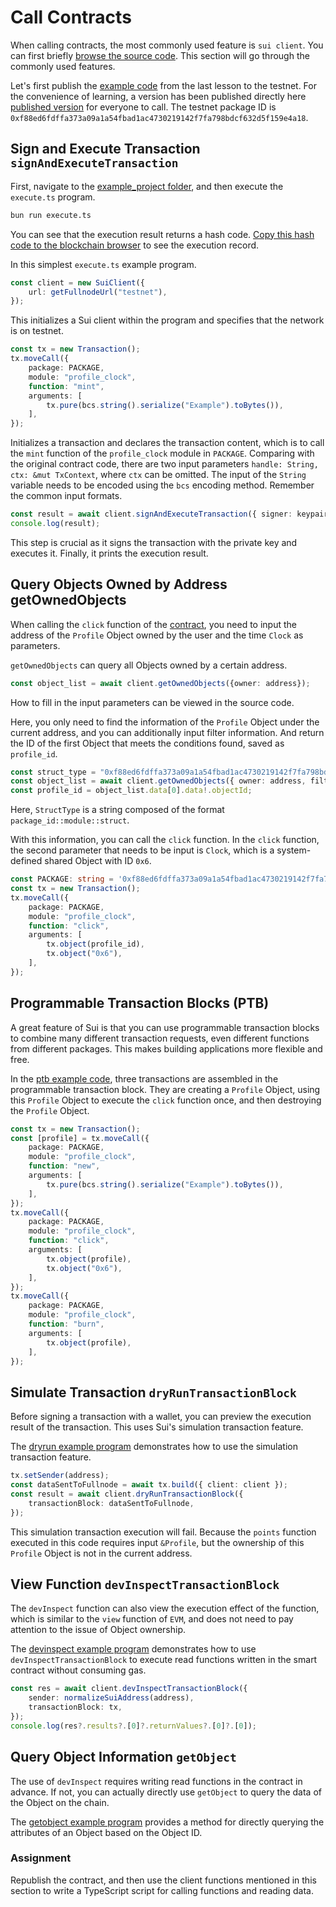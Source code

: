 # Call Contracts

When calling contracts, the most commonly used feature is `sui client`. You can first briefly [browse the source code](https://github.com/MystenLabs/sui/blob/main/sdk/typescript/src/client/client.ts). This section will go through the commonly used features.

Let's first publish the [example code](../../unit-1/example_projects/profile_clock/sources/profile_clock.move) from the last lesson to the testnet. For the convenience of learning, a version has been published directly here [published version](https://explorer.polymedia.app/object/0xf88ed6fdffa373a09a1a54fbad1ac4730219142f7fa798bdcf632d5f159e4a18?network=testnet) for everyone to call. The testnet package ID is `0xf88ed6fdffa373a09a1a54fbad1ac4730219142f7fa798bdcf632d5f159e4a18`.

## Sign and Execute Transaction `signAndExecuteTransaction`

First, navigate to the [example_project folder](../example_projects/), and then execute the `execute.ts` program.
```bash
bun run execute.ts
```
You can see that the execution result returns a hash code. [Copy this hash code to the blockchain browser](https://explorer.polymedia.app/txblock/EajmE9pSVJvhD6XL4atJrjCgYTEfzMQSj91ArzD2Ea4Y?network=testnet) to see the execution record.

In this simplest `execute.ts` example program.

```ts
const client = new SuiClient({
    url: getFullnodeUrl("testnet"),
});
```

This initializes a Sui client within the program and specifies that the network is on testnet.

```ts
const tx = new Transaction();
tx.moveCall({
    package: PACKAGE,
    module: "profile_clock",
    function: "mint",
    arguments: [
        tx.pure(bcs.string().serialize("Example").toBytes()),
    ],
});
```
Initializes a transaction and declares the transaction content, which is to call the `mint` function of the `profile_clock` module in `PACKAGE`.
Comparing with the original contract code, there are two input parameters `handle: String, ctx: &mut TxContext`, where `ctx` can be omitted.
The input of the `String` variable needs to be encoded using the `bcs` encoding method. Remember the common input formats.

```ts
const result = await client.signAndExecuteTransaction({ signer: keypair, transaction: tx });
console.log(result);
```
This step is crucial as it signs the transaction with the private key and executes it. Finally, it prints the execution result.

## Query Objects Owned by Address getOwnedObjects

When calling the `click` function of the [contract](../../unit-1/example_projects/profile_clock/sources/profile_clock.move), you need to input the address of the `Profile` Object owned by the user and the time `Clock` as parameters.

`getOwnedObjects` can query all Objects owned by a certain address.
```ts
const object_list = await client.getOwnedObjects({owner: address});
```
How to fill in the input parameters can be viewed in the source code.

Here, you only need to find the information of the `Profile` Object under the current address, and you can additionally input filter information. And return the ID of the first Object that meets the conditions found, saved as `profile_id`.

```ts
const struct_type = "0xf88ed6fdffa373a09a1a54fbad1ac4730219142f7fa798bdcf632d5f159e4a18::profile_clock::Profile";
const object_list = await client.getOwnedObjects({ owner: address, filter: { StructType: struct_type } });
const profile_id = object_list.data[0].data!.objectId;
```
Here, `StructType` is a string composed of the format `package_id::module::struct`.

With this information, you can call the `click` function.
In the `click` function, the second parameter that needs to be input is `Clock`, which is a system-defined shared Object with ID `0x6`.
```ts
const PACKAGE: string = '0xf88ed6fdffa373a09a1a54fbad1ac4730219142f7fa798bdcf632d5f159e4a18';
const tx = new Transaction();
tx.moveCall({
    package: PACKAGE,
    module: "profile_clock",
    function: "click",
    arguments: [
        tx.object(profile_id),
        tx.object("0x6"),
    ],
});
```

## Programmable Transaction Blocks (PTB)
A great feature of Sui is that you can use programmable transaction blocks to combine many different transaction requests, even different functions from different packages. This makes building applications more flexible and free.

In the [ptb example code](../example_projects/ptb.ts), three transactions are assembled in the programmable transaction block. They are creating a `Profile` Object, using this `Profile` Object to execute the `click` function once, and then destroying the `Profile` Object.

```ts
const tx = new Transaction();
const [profile] = tx.moveCall({
    package: PACKAGE,
    module: "profile_clock",
    function: "new",
    arguments: [
        tx.pure(bcs.string().serialize("Example").toBytes()),
    ],
});
tx.moveCall({
    package: PACKAGE,
    module: "profile_clock",
    function: "click",
    arguments: [
        tx.object(profile),
        tx.object("0x6"),
    ],
});
tx.moveCall({
    package: PACKAGE,
    module: "profile_clock",
    function: "burn",
    arguments: [
        tx.object(profile),
    ],
});
```

## Simulate Transaction `dryRunTransactionBlock`

Before signing a transaction with a wallet, you can preview the execution result of the transaction. This uses Sui's simulation transaction feature.

The [dryrun example program](../example_projects/dryrun.ts) demonstrates how to use the simulation transaction feature.

```ts
tx.setSender(address);
const dataSentToFullnode = await tx.build({ client: client });
const result = await client.dryRunTransactionBlock({
    transactionBlock: dataSentToFullnode,
});
```
This simulation transaction execution will fail. Because the `points` function executed in this code requires input `&Profile`, but the ownership of this `Profile` Object is not in the current address.

## View Function `devInspectTransactionBlock`

The `devInspect` function can also view the execution effect of the function, which is similar to the `view` function of `EVM`, and does not need to pay attention to the issue of Object ownership.

The [devinspect example program](../example_projects/devinspect.ts) demonstrates how to use `devInspectTransactionBlock` to execute read functions written in the smart contract without consuming gas.

```ts
const res = await client.devInspectTransactionBlock({
    sender: normalizeSuiAddress(address),
    transactionBlock: tx,
});
console.log(res?.results?.[0]?.returnValues?.[0]?.[0]);
```

## Query Object Information `getObject`

The use of `devInspect` requires writing read functions in the contract in advance. If not, you can actually directly use `getObject` to query the data of the Object on the chain.

The [getobject example program](../example_projects/getobject.ts) provides a method for directly querying the attributes of an Object based on the Object ID.

### Assignment
Republish the contract, and then use the client functions mentioned in this section to write a TypeScript script for calling functions and reading data.
